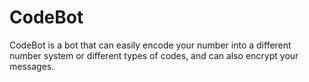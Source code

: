 # CodeBot
CodeBot is a bot that can easily encode your number into a different number system or different types of codes, and can also encrypt your messages.
